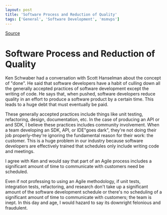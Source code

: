 ```yaml
---
layout: post
title: 'Software Process and Reduction of Quality'
tags: ['General', 'Software Development', 'msmvps']
---
```

[Source](http://blogs.msmvps.com/peterritchie/2008/09/04/software-process-and-reduction-of-quality/ "Permalink to Software Process and Reduction of Quality")

# Software Process and Reduction of Quality

Ken Schwaber had a conversation with Scott Hanselman about the concept of "done". He said that software developers have a habit of culling down all the generally accepted practices of software development except the writing of code. He says that, when pushed, software developers reduce quality in an effort to produce a software product by a certain time. This leads to a huge debt that must eventually be paid. 

These generally accepted practices include things like unit testing, refactoring, design, documentation, etc. In the case of producing an API or and SDK, I believe these practices includes community involvement. When a team developing an SDK, API, or IDE"goes dark", they're not doing their job properly–they're ignoring the fundamental reason for their work: the customer. This is a huge problem in our industry because software developers are effectively trained that schedules only include writing code and meetings. 

I agree with Ken and would say that part of an Agile process includes a significant amount of time to communicate with customers need be scheduled. 

Even if not professing to using an Agile methodology, if unit tests, integration tests, refactoring, and research don't take up a significant amount of the software development schedule or there's no scheduling of a significant amount of time to communicate with customers; the team is inept. In this day and age, I would hazard to say its downright felonious and fraudulent.


